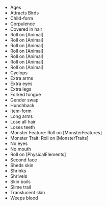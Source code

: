 * Ages
* Attracts Birds
* Child-form
* Corpulence
* Covered in hair
* Roll on [Animal]
* Roll on [Animal]
* Roll on [Animal]
* Roll on [Animal]
* Roll on [Animal]
* Roll on [Animal]
* Roll on [Animal]
* Cyclops
* Extra arms
* Extra eyes
* Extra legs
* Forked tongue
* Gender swap
* Hunchback
* Item-form
* Long arms
* Lose all hair
* Loses teeth
* Monster Feature: Roll on [MonsterFeatures]
* Monster Trait: Roll on [MonsterTraits]
* No eyes
* No mouth
* Roll on [PhysicalElements]
* Second face
* Sheds skin
* Shrinks
* Shrivels
* Skin boils
* Slime trail
* Translucent skin
* Weeps blood